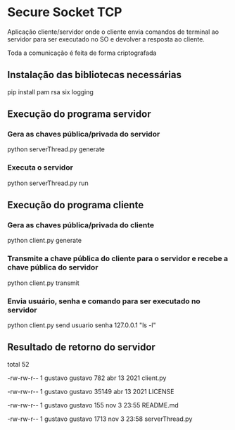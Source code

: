 # Secure Socket TCP
Aplicação cliente/servidor onde o cliente envia comandos de terminal ao servidor para ser executado no SO e devolver a resposta ao cliente.

Toda a comunicação é feita de forma criptografada
## Instalação das bibliotecas necessárias
pip install pam rsa six logging

## Execução do programa servidor
### Gera as chaves pública/privada do servidor 
python serverThread.py generate
### Executa o servidor
python serverThread.py run

## Execução do programa cliente
### Gera as chaves pública/privada do cliente
python client.py generate
### Transmite a chave pública do cliente para o servidor e recebe a chave pública do servidor
python client.py transmit
### Envia usuário, senha e comando para ser executado no servidor
python client.py send usuario senha 127.0.0.1 "ls -l"

## Resultado de retorno do servidor
total 52

-rw-rw-r-- 1 gustavo gustavo   782 abr 13  2021 client.py

-rw-rw-r-- 1 gustavo gustavo 35149 abr 13  2021 LICENSE

-rw-rw-r-- 1 gustavo gustavo   155 nov  3 23:55 README.md

-rw-rw-r-- 1 gustavo gustavo  1713 nov  3 23:58 serverThread.py
